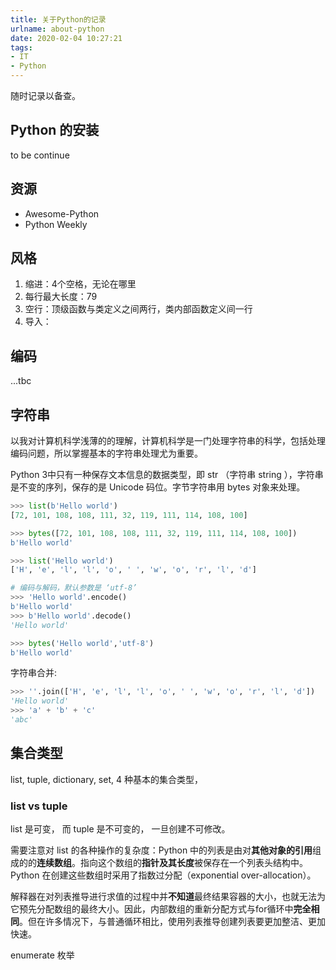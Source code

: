 ```yaml
---
title: 关于Python的记录
urlname: about-python 
date: 2020-02-04 10:27:21
tags:
- IT
- Python
---
```


随时记录以备查。

<!-- more -->

## Python 的安装

to be continue

## 资源

- Awesome-Python
- Python Weekly

## 风格

1. 缩进：4个空格，无论在哪里
2. 每行最大长度：79
3. 空行：顶级函数与类定义之间两行，类内部函数定义间一行
4. 导入：

## 编码

...tbc

## 字符串

以我对计算机科学浅薄的的理解，计算机科学是一门处理字符串的科学，包括处理编码问题，所以掌握基本的字符串处理尤为重要。

Python 3中只有一种保存文本信息的数据类型，即 str （字符串 string ），字符串是不变的序列，保存的是 Unicode 码位。字节字符串用 bytes 对象来处理。

```Python
>>> list(b'Hello world')
[72, 101, 108, 108, 111, 32, 119, 111, 114, 108, 100]

>>> bytes([72, 101, 108, 108, 111, 32, 119, 111, 114, 108, 100])
b'Hello world'

>>> list('Hello world')
['H', 'e', 'l', 'l', 'o', ' ', 'w', 'o', 'r', 'l', 'd']

# 编码与解码，默认参数是 ‘utf-8’
>>> 'Hello world'.encode()
b'Hello world'
>>> b'Hello world'.decode()
'Hello world'

>>> bytes('Hello world','utf-8')
b'Hello world'
```

字符串合并:

```Python
>>> ''.join(['H', 'e', 'l', 'l', 'o', ' ', 'w', 'o', 'r', 'l', 'd'])
'Hello world'
>>> 'a' + 'b' + 'c'
'abc'
```

## 集合类型

list, tuple, dictionary, set, 4 种基本的集合类型，

### list vs tuple

list 是可变， 而 tuple 是不可变的， 一旦创建不可修改。

需要注意对 list 的各种操作的复杂度：Python 中的列表是由对**其他对象的引用**组成的的**连续数组**。指向这个数组的**指针及其长度**被保存在一个列表头结构中。Python 在创建这些数组时采用了指数过分配（exponential over-allocation）。

解释器在对列表推导进行求值的过程中并**不知道**最终结果容器的大小，也就无法为它预先分配数组的最终大小。因此，内部数组的重新分配方式与for循环中**完全相同**。但在许多情况下，与普通循环相比，使用列表推导创建列表要更加整洁、更加快速。

enumerate 枚举

